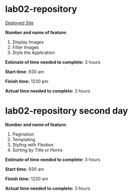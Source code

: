# lab02-repository
[Deployed Site](https://devonhackley.github.io/lab02-repository/)


**Number and name of feature:**
1. Display Images
2. Filter Images
3. Style the Application

**Estimate of time needed to complete:** 3 hours

**Start time:** 930 am

**Finish time:** 1230 pm

**Actual time needed to complete:** 3 hours

# lab02-repository second day
**Number and name of feature:**
1. Pagination
2. Templating
3. Styling with Flexbox
4. Sorting by Title or Horns

**Estimate of time needed to complete:** 3 hours

**Start time:** 930 am

**Finish time:** 1230 am

**Actual time needed to complete:** 3 hours
